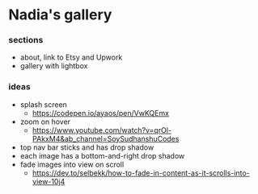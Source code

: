 # Nadia's gallery

### sections
- about, link to Etsy and Upwork
- gallery with lightbox

### ideas
- splash screen
    - https://codepen.io/ayaos/pen/VwKQEmx
- zoom on hover
    - https://www.youtube.com/watch?v=qrOl-PAkxM4&ab_channel=SoySudhanshuCodes
- top nav bar sticks and has drop shadow
- each image has a bottom-and-right drop shadow
- fade images into view on scroll
    - https://dev.to/selbekk/how-to-fade-in-content-as-it-scrolls-into-view-10j4
